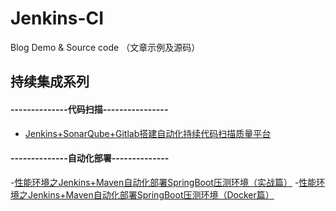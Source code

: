 # Jenkins-CI
Blog Demo &amp; Source code （文章示例及源码）

## 持续集成系列

#### --------------代码扫描----------------
- [Jenkins+SonarQube+Gitlab搭建自动化持续代码扫描质量平台](https://mp.weixin.qq.com/s?__biz=MzIwNDY3MDg1OA==&mid=2247484621&idx=1&sn=10c5efcea84cdd7e5710f7bbb0fb9391&chksm=973dd628a04a5f3ef3bfd7fbf8e8c1245f07aea6123220e5192890804c7c32dea29feb98f47c&scene=21#wechat_redirect)

#### --------------自动化部署--------------
-[性能环境之Jenkins+Maven自动化部署SpringBoot压测环境（实战篇）](https://mp.weixin.qq.com/s?__biz=MzIwNDY3MDg1OA==&mid=2247484576&idx=1&sn=1f1b6f8b3e882cd6f88f8858ed447c0c&chksm=973dd645a04a5f53ce6909e0cdbb6b62d747ecd5d4e836e77908a65ab46c201643d0f66068d5&scene=21#wechat_redirect)
-[性能环境之Jenkins+Maven自动化部署SpringBoot压测环境（Docker篇）](https://mp.weixin.qq.com/s?__biz=MzIwNDY3MDg1OA==&mid=2247484589&idx=1&sn=dc929ec19ca9cc2830c8029c13bfaf73&chksm=973dd648a04a5f5e8572e7ce19a893447da69b0f0cb6d52847286305cafc671e3ffa65557c7a&scene=21#wechat_redirect)
